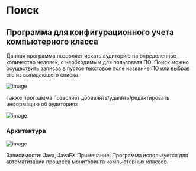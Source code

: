 <H1>Поиск</H1>
<H2>Программа для конфигурационного учета компьютерного класса</H2>
Данная программа позволяет искать аудиторию на определенное количество человек, с необходимым для пользоватя ПО.
Поиск можно осуществить записав в пустое текстовое поле название ПО или выбрав его из выпадающего списка.

![image](https://github.com/olelllka/POISK/assets/89900803/c55e729c-62f5-46fc-b62d-3a19390054d6)

Также программа позволяет добавлять/удалять/редактировать информацию об аудиториях

![image](https://github.com/olelllka/POISK/assets/89900803/bd63e0bd-93ce-4daa-84e5-31b7701b565d)

<H3>Архитектура </H3>

![image](https://github.com/olelllka/POISK/assets/89900803/6445f731-cbd5-45b2-92ec-dbbefce1511c)

Зависимости: Java, JavaFX 
Примечание: Программа используется для автоматизации процесса мониторинга компьютерных классов.

